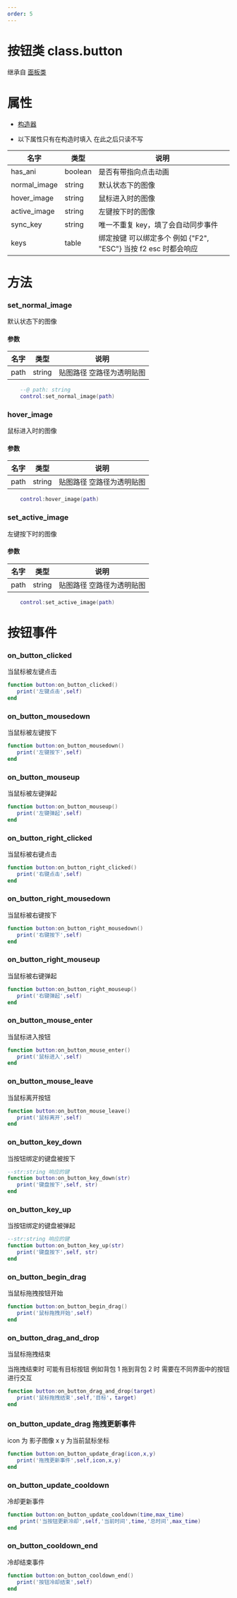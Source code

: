 ```yaml
---
order: 5
---
```


# 按钮类 class.button

继承自 [面板类](/Script/界面/面板)

# 属性

- [构造器](/Script/界面/构造器)

- 以下属性只有在构造时填入 在此之后只读不写

| 名字         | 类型    | 说明                                                            |
| ------------ | ------- | --------------------------------------------------------------- |
| has_ani      | boolean | 是否有带指向点击动画                                            |
| normal_image | string  | 默认状态下的图像                                                |
| hover_image  | string  | 鼠标进入时的图像                                                |
| active_image | string  | 左键按下时的图像                                                |
| sync_key     | string  | 唯一不重复 key，填了会自动同步事件                              |
| keys         | table   | 绑定按键 可以绑定多个 例如 {"F2", "ESC"} 当按 f2 esc 时都会响应 |

# 方法

### set_normal_image

默认状态下的图像

#### 参数

| 名字 | 类型   | 说明                      |
| ---- | ------ | ------------------------- |
| path | string | 贴图路径 空路径为透明贴图 |

```lua
    --@ path: string
    control:set_normal_image(path)
```

### hover_image

鼠标进入时的图像

#### 参数

| 名字 | 类型   | 说明                      |
| ---- | ------ | ------------------------- |
| path | string | 贴图路径 空路径为透明贴图 |

```lua
    control:hover_image(path)
```

### set_active_image

左键按下时的图像

#### 参数

| 名字 | 类型   | 说明                      |
| ---- | ------ | ------------------------- |
| path | string | 贴图路径 空路径为透明贴图 |

```lua
    control:set_active_image(path)
```

# 按钮事件

### on_button_clicked

当鼠标被左键点击

```lua
function button:on_button_clicked()
   print('左键点击',self)
end
```

### on_button_mousedown

当鼠标被左键按下

```lua
function button:on_button_mousedown()
   print('左键按下',self)
end
```

### on_button_mouseup

当鼠标被左键弹起

```lua
function button:on_button_mouseup()
   print('左键弹起',self)
end
```

### on_button_right_clicked

当鼠标被右键点击

```lua
function button:on_button_right_clicked()
   print('右键点击',self)
end
```

### on_button_right_mousedown

当鼠标被右键按下

```lua
function button:on_button_right_mousedown()
   print('右键按下',self)
end
```

### on_button_right_mouseup

当鼠标被右键弹起

```lua
function button:on_button_right_mouseup()
   print('右键弹起',self)
end
```

### on_button_mouse_enter

当鼠标进入按钮

```lua
function button:on_button_mouse_enter()
   print('鼠标进入',self)
end
```

### on_button_mouse_leave

当鼠标离开按钮

```lua
function button:on_button_mouse_leave()
   print('鼠标离开',self)
end
```

### on_button_key_down

当按钮绑定的键盘被按下

```lua
--str:string 响应的键
function button:on_button_key_down(str)
   print('键盘按下',self, str)
end
```

### on_button_key_up

当按钮绑定的键盘被弹起

```lua
--str:string 响应的键
function button:on_button_key_up(str)
   print('键盘按下',self, str)
end
```

### on_button_begin_drag

当鼠标拖拽按钮开始

```lua
function button:on_button_begin_drag()
   print('鼠标拖拽开始',self)
end
```

### on_button_drag_and_drop

当鼠标拖拽结束

当拖拽结束时 可能有目标按钮 例如背包 1 拖到背包 2 时 需要在不同界面中的按钮进行交互

```lua
function button:on_button_drag_and_drop(target)
   print('鼠标拖拽结束',self,'目标'，target)
end
```

### on_button_update_drag 拖拽更新事件

icon 为 影子图像
x y 为当前鼠标坐标

```lua
function button:on_button_update_drag(icon,x,y)
   print('拖拽更新事件',self,icon,x,y)
end
```

### on_button_update_cooldown

冷却更新事件

```lua
function button:on_button_update_cooldown(time,max_time)
    print('当按钮更新冷却',self,'当前时间',time,'总时间',max_time)
end
```

### on_button_cooldown_end

冷却结束事件

```lua
function button:on_button_cooldown_end()
   print('按钮冷却结束',self)
end
```
